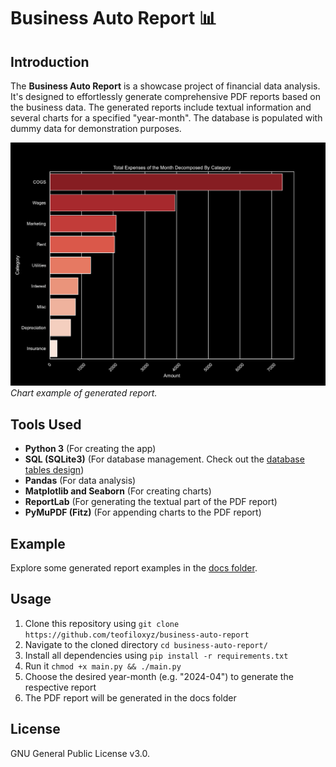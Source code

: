 # Business Auto Report 📊

## Introduction
The **Business Auto Report** is a showcase project of financial data analysis. It's designed to effortlessly generate comprehensive PDF reports based on the business data. The generated reports include textual information and several charts for a specified "year-month". The database is populated with dummy data for demonstration purposes.

![Chart example](/images/chart_example.jpg)
*Chart example of generated report.*

## Tools Used

- **Python 3** (For creating the app)
- **SQL (SQLite3)** (For database management. Check out the [database tables design](/sql/tables_creation.sql))
- **Pandas** (For data analysis)
- **Matplotlib and Seaborn** (For creating charts)
- **ReportLab** (For generating the textual part of the PDF report)
- **PyMuPDF (Fitz)** (For appending charts to the PDF report)

## Example
Explore some generated report examples in the [docs folder](/docs/).

## Usage

1. Clone this repository using `git clone https://github.com/teofiloxyz/business-auto-report`
2. Navigate to the cloned directory `cd business-auto-report/`
3. Install all dependencies using `pip install -r requirements.txt`
4. Run it `chmod +x main.py && ./main.py`
5. Choose the desired year-month (e.g. "2024-04") to generate the respective report
6. The PDF report will be generated in the docs folder

## License
GNU General Public License v3.0.

